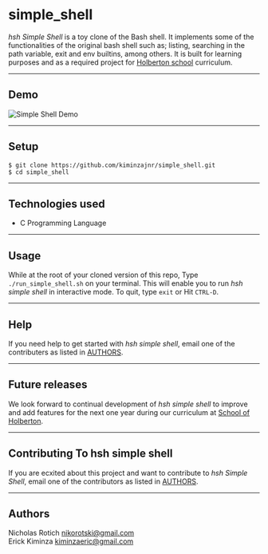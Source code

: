 # simple_shell  

*hsh Simple Shell* is a toy clone of the Bash shell. It implements some of the functionalities of the original bash shell such as; listing, searching in the path variable, exit and env builtins, among others. It is built for learning purposes and as a required project for [Holberton school](https://www.holbertonschool.com/) curriculum.

---

## Demo

![Simple Shell Demo](Demo/tty.gif)

---
## Setup  

 `$ git clone https://github.com/kiminzajnr/simple_shell.git`  
 `$ cd simple_shell`

---
## Technologies used  

- C Programming Language

---
## Usage  

While at the root of your cloned version of this repo, Type `./run_simple_shell.sh` on your terminal. This will enable you to run *hsh simple shell* in interactive mode. To quit, type `exit` or Hit `CTRL-D`.

---
## Help  

If you need help to get started with *hsh simple shell*, email one of the contributers as listed in [AUTHORS](https://github.com/kiminzajnr/simple_shell/blob/master/AUTHORS).

---
## Future releases  

We look forward to continual development of *hsh simple shell* to improve and add features for the next one year during our curriculum at [School of Holberton](https://www.holbertonschool.com/).

---
## Contributing To hsh simple shell  

If you are ecxited about this project and want to contribute to *hsh Simple Shell*, email one of the contributors as listed in [AUTHORS](https://github.com/kiminzajnr/simple_shell/blob/master/AUTHORS).

---
## Authors  

Nicholas Rotich <nikorotski@gmail.com>  
Erick Kiminza <kiminzaeric@gmail.com>
